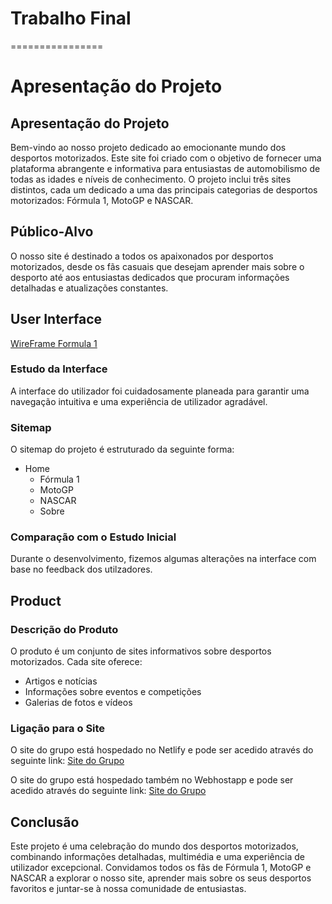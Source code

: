 # Trabalho Final
================

# Apresentação do Projeto

## Apresentação do Projeto

Bem-vindo ao nosso projeto dedicado ao emocionante mundo dos desportos motorizados. Este site foi criado com o objetivo de fornecer uma plataforma abrangente e informativa para entusiastas de automobilismo de todas as idades e níveis de conhecimento. O projeto inclui três sites distintos, cada um dedicado a uma das principais categorias de desportos motorizados: Fórmula 1, MotoGP e NASCAR.

## Público-Alvo

O nosso site é destinado a todos os apaixonados por desportos motorizados, desde os fãs casuais que desejam aprender mais sobre o desporto até aos entusiastas dedicados que procuram informações detalhadas e atualizações constantes.

## User Interface

[WireFrame Formula 1 ](formula1wire.jpg) 

### Estudo da Interface

A interface do utilizador foi cuidadosamente planeada para garantir uma navegação intuitiva e uma experiência de utilizador agradável.

### Sitemap

O sitemap do projeto é estruturado da seguinte forma:

- Home
  - Fórmula 1
  - MotoGP
  - NASCAR
  - Sobre

### Comparação com o Estudo Inicial

Durante o desenvolvimento, fizemos algumas alterações na interface com base no feedback dos utilzadores.

## Product

### Descrição do Produto

O produto é um conjunto de sites informativos sobre desportos motorizados. Cada site oferece:

- Artigos e notícias
- Informações sobre eventos e competições
- Galerias de fotos e vídeos

### Ligação para o Site

O site do grupo está hospedado no Netlify e pode ser acedido através do seguinte link: [Site do Grupo](https://race4grade.netlify.app/)

O site do grupo está hospedado também no Webhostapp e pode ser acedido através do seguinte link: [Site do Grupo](https://race4grade.000webhostapp.com/Index.html)

## Conclusão

Este projeto é uma celebração do mundo dos desportos motorizados, combinando informações detalhadas, multimédia e uma experiência de utilizador excepcional. Convidamos todos os fãs de Fórmula 1, MotoGP e NASCAR a explorar o nosso site, aprender mais sobre os seus desportos favoritos e juntar-se à nossa comunidade de entusiastas.


